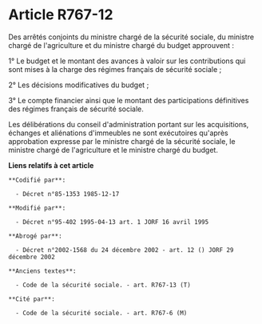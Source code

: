 # Article R767-12

Des arrêtés conjoints du ministre chargé de la sécurité sociale, du ministre chargé de l'agriculture et du ministre chargé du
budget approuvent :

1° Le budget et le montant des avances à valoir sur les contributions qui sont mises à la charge des régimes français de
sécurité sociale ;

2° Les décisions modificatives du budget ;

3° Le compte financier ainsi que le montant des participations définitives des régimes français de sécurité sociale.

Les délibérations du conseil d'administration portant sur les acquisitions, échanges et aliénations d'immeubles ne sont
exécutoires qu'après approbation expresse par le ministre chargé de la sécurité sociale, le ministre chargé de l'agriculture
et le ministre chargé du budget.

**Liens relatifs à cet article**

	**Codifié par**:

	  - Décret n°85-1353 1985-12-17

	**Modifié par**:

	  - Décret n°95-402 1995-04-13 art. 1 JORF 16 avril 1995

	**Abrogé par**:

	  - Décret n°2002-1568 du 24 décembre 2002 - art. 12 () JORF 29 décembre 2002

	**Anciens textes**:

	  - Code de la sécurité sociale. - art. R767-13 (T)

	**Cité par**:

	  - Code de la sécurité sociale. - art. R767-6 (M)
